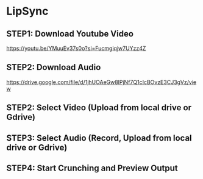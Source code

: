 # LipSync

## STEP1: Download Youtube Video
https://youtu.be/YMuuEv37s0o?si=Fucmgiqjw7UYzz4Z

## STEP2:  Download Audio 
https://drive.google.com/file/d/1jhUOAeGw8lPjNf7Q1cIcBOvzE3CJ3gVz/view

## STEP2: Select Video (Upload from local drive or Gdrive)

## STEP3: Select Audio (Record, Upload from local drive or Gdrive)

## STEP4: Start Crunching and Preview Output